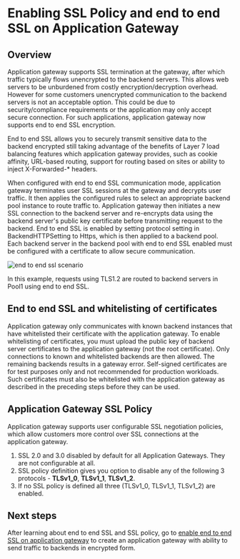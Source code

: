 <properties
    pageTitle="Enabling SSL Policy and end to end SSL on Application Gateway | Azure"
    description="This page provides an overview of the Application Gateway end to end SSL support."
    documentationcenter="na"
    services="application-gateway"
    author="amsriva"
    manager="rossort"
    editor="amsriva" />
<tags
    ms.assetid="3976399b-25ad-45eb-8eb3-fdb736a598c5"
    ms.service="application-gateway"
    ms.devlang="na"
    ms.topic="hero-article"
    ms.tgt_pltfrm="na"
    ms.workload="infrastructure-services"
    ms.date="11/10/2016"
    wacn.date=""
    ms.author="amsriva" />

# Enabling SSL Policy and end to end SSL on Application Gateway

## Overview

Application gateway supports SSL termination at the gateway, after which traffic typically flows unencrypted to the backend servers. This allows web servers to be unburdened from costly encryption/decryption overhead. However for some customers unencrypted communication to the backend servers is not an acceptable option. This could be due to security/compliance requirements or the application may only accept secure connection. For such applications, application gateway now supports end to end SSL encryption.

End to end SSL allows you to securely transmit sensitive data to the backend encrypted still taking advantage of the benefits of Layer 7 load balancing features which application gateway provides, such as cookie affinity, URL-based routing, support for routing based on sites or ability to inject X-Forwarded-* headers.

When configured with end to end SSL communication mode, application gateway terminates user SSL sessions at the gateway and decrypts user traffic. It then applies the configured rules to select an appropriate backend pool instance to route traffic to. Application gateway then initiates a new SSL connection to the backend server and re-encrypts data using the backend server's public key certificate before transmitting request to the backend. End to end SSL is enabled by setting protocol setting in BackendHTTPSetting to Https, which is then applied to a backend pool. Each backend server in the backend pool with end to end SSL enabled must be configured with a certificate to allow secure communication.

![end to end ssl scenario][1]

In this example, requests using TLS1.2 are routed to backend servers in Pool1 using end to end SSL.

## End to end SSL and whitelisting of certificates

Application gateway only communicates with known backend instances that have whitelisted their certificate with the application gateway. To enable whitelisting of certificates, you must upload the public key of backend server certificates to the application gateway (not the root certificate). Only connections to known and whitelisted backends are then allowed. The remaining backends results in a gateway error. Self-signed certificates are for test purposes only and not recommended for production workloads. Such certificates must also be whitelisted with the application gateway as described in the preceding steps before they can be used.

## Application Gateway SSL Policy

Application gateway supports user configurable SSL negotiation policies, which allow customers more control over SSL connections at the application gateway.

1. SSL 2.0 and 3.0 disabled by default for all Application Gateways. They are not configurable at all.
2. SSL policy definition gives you option to disable any of the following 3 protocols - **TLSv1\_0**, **TLSv1\_1**, **TLSv1\_2**.
3. If no SSL policy is defined all three (TLSv1\_0, TLSv1\_1, TLSv1_2) are enabled.

## Next steps

After learning about end to end SSL and SSL policy, go to [enable end to end SSL on application gateway](/documentation/articles/application-gateway-end-to-end-ssl-powershell/) to create an application gateway with ability to send traffic to backends in encrypted form.

<!--Image references-->

[1]: ./media/application-gateway-backend-ssl/scenario.png
